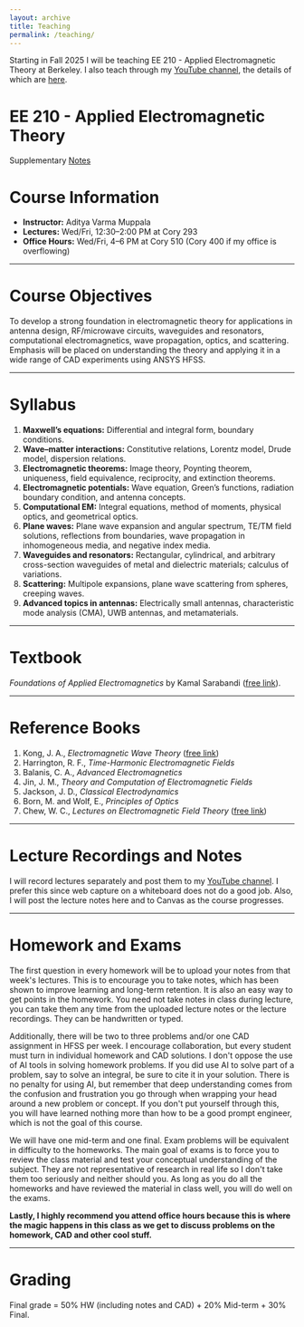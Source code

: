 ```yaml
---
layout: archive
title: Teaching
permalink: /teaching/
---
```


Starting in Fall 2025 I will be teaching EE 210 - Applied Electromagnetic Theory at Berkeley. I also teach through my [YouTube channel](https://www.youtube.com/@adityavarmamuppala437), the details of which are [here](/youtube/).

# EE 210 - Applied Electromagnetic Theory

Supplementary [Notes](https://adityamuppala.github.io/assets/Notes_EE210/EE210_Supplementary_Notes.pdf) 

# Course Information
- **Instructor:** Aditya Varma Muppala  
- **Lectures:** Wed/Fri, 12:30–2:00 PM at Cory 293  
- **Office Hours:** Wed/Fri, 4–6 PM at Cory 510 (Cory 400 if my office is overflowing)  

---

# Course Objectives
To develop a strong foundation in electromagnetic theory for applications in antenna design, RF/microwave circuits, waveguides and resonators, computational electromagnetics, wave propagation, optics, and scattering. Emphasis will be placed on understanding the theory and applying it in a wide range of CAD experiments using ANSYS HFSS.

---

# Syllabus
1. **Maxwell’s equations:** Differential and integral form, boundary conditions.  
2. **Wave–matter interactions:** Constitutive relations, Lorentz model, Drude model, dispersion relations.  
3. **Electromagnetic theorems:** Image theory, Poynting theorem, uniqueness, field equivalence, reciprocity, and extinction theorems.  
4. **Electromagnetic potentials:** Wave equation, Green’s functions, radiation boundary condition, and antenna concepts.  
5. **Computational EM:** Integral equations, method of moments, physical optics, and geometrical optics.  
6. **Plane waves:** Plane wave expansion and angular spectrum, TE/TM field solutions, reflections from boundaries, wave propagation in inhomogeneous media, and negative index media.  
7. **Waveguides and resonators:** Rectangular, cylindrical, and arbitrary cross-section waveguides of metal and dielectric materials; calculus of variations.  
8. **Scattering:** Multipole expansions, plane wave scattering from spheres, creeping waves.  
9. **Advanced topics in antennas:** Electrically small antennas, characteristic mode analysis (CMA), UWB antennas, and metamaterials.  

---

# Textbook
*Foundations of Applied Electromagnetics* by Kamal Sarabandi ([free link](https://docs.google.com/forms/d/e/1FAIpQLSdwS2OFvMreCd0zeQNcSq49jNxKXG6-WjLOxOp58ATj1ff68Q/viewform)).

---

# Reference Books
1. Kong, J. A., *Electromagnetic Wave Theory* ([free link](https://engineering.purdue.edu/wcchew/ece604f19/Supplementary%20Texts/KONG_JA_Elecrromagnetic_Wave_Theory-revised.pdf))  
2. Harrington, R. F., *Time-Harmonic Electromagnetic Fields*  
3. Balanis, C. A., *Advanced Electromagnetics*  
4. Jin, J. M., *Theory and Computation of Electromagnetic Fields*  
5. Jackson, J. D., *Classical Electrodynamics*  
6. Born, M. and Wolf, E., *Principles of Optics*  
7. Chew, W. C., *Lectures on Electromagnetic Field Theory* ([free link](https://engineering.purdue.edu/wcchew/ece604f20/EMFTAll.pdf))  

---

# Lecture Recordings and Notes
I will record lectures separately and post them to my [YouTube channel](https://www.youtube.com/@adityavarmamuppala). I prefer this since web capture on a whiteboard does not do a good job. Also, I will post the lecture notes here and to Canvas as the course progresses.

---

# Homework and Exams
The first question in every homework will be to upload your notes from that week's lectures. This is to encourage you to take notes, which has been shown to improve learning and long-term retention. It is also an easy way to get points in the homework. You need not take notes in class during lecture, you can take them any time from the uploaded lecture notes or the lecture recordings. They can be handwritten or typed.

Additionally, there will be two to three problems and/or one CAD assignment in HFSS per week. I encourage collaboration, but every student must turn in individual homework and CAD solutions. I don't oppose the use of AI tools in solving homework problems. If you did use AI to solve part of a problem, say to solve an integral, be sure to cite it in your solution. There is no penalty for using AI, but remember that deep understanding comes from the confusion and frustration you go through when wrapping your head around a new problem or concept. If you don't put yourself through this, you will have learned nothing more than how to be a good prompt engineer, which is not the goal of this course.

We will have one mid-term and one final. Exam problems will be equivalent in difficulty to the homeworks. The main goal of exams is to force you to review the class material and test your conceptual understanding of the subject. They are not representative of research in real life so I don't take them too seriously and neither should you. As long as you do all the homeworks and have reviewed the material in class well, you will do well on the exams.

**Lastly, I highly recommend you attend office hours because this is where the magic happens in this class as we get to discuss problems on the homework, CAD and other cool stuff.**

---

# Grading
Final grade = 50% HW (including notes and CAD) + 20% Mid-term + 30% Final.
